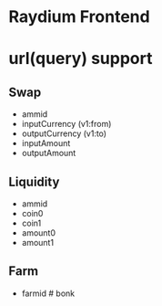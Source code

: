 # Raydium Frontend

# url(query) support

## Swap

- ammid
- inputCurrency (v1:from)
- outputCurrency (v1:to)
- inputAmount
- outputAmount

## Liquidity

- ammid
- coin0
- coin1
- amount0
- amount1

## Farm

- farmid
#   b o n k  
 